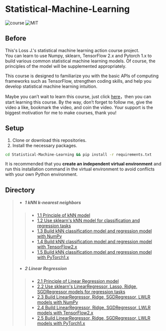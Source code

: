 # Statistical-Machine-Learning

![course](https://img.shields.io/badge/course-LossJ-orange)
![MIT](https://img.shields.io/badge/License-MIT-blue)

## Before

This's Loss J.'s statistical machine learning action course project.   
You can learn to use Numpy, sklearn, TensorFlow 2.x and Pytorch 1.x 
to build various common statistical machine learning models.
Of course, the principles of the model will be supplemented appropriately.

This course is designed to familiarize you with the basic APIs 
of computing frameworks such as TensorFlow, strengthen coding skills, 
and help you develop statistical machine learning intuition.

Maybe you can’t wait to learn this course, just click 
[here](https://space.bilibili.com/161784330)，then you can start 
learning this course. 
By the way, don’t forget to follow me, give the video a like, 
bookmark the video, and coin the video. Your support is the biggest 
motivation for me to make courses, thank you!

## Setup

1. Clone or download this repositories.  
2. Install the necessary packages.  
```bash
cd Statistical-Machine-Learning && pip install -r requirements.txt
```
It is recommended that you **create an independent virtual environment**
and run this installation command in the virtual environment to avoid 
conflicts with your own Python environment.


## Directory

> - ##### 1 kNN k-nearest neighbors
>> - [1.1 Principle of kNN model](01.1.kNN.ipynb)
>> - [1.2 Use sklearn's kNN model for classification and regression tasks](01.2.kNN-sklearn.ipynb)
>> - [1.3 Build kNN classification model and regression model with NumPy](01.3.kNN-numpy.ipynb)
>> - [1.4 Build kNN classification model and regression model with TensorFlow2.x](01.4.kNN-tf2.ipynb)
>> - [1.5 Build kNN classification model and regression model with PyTorch1.x](01.5.kNN-torch1.ipynb)
> - ##### 2 Linear Regression
>> - [2.1 Principle of Linear Regression model](02.1.LinearRegression.ipynb)
>> - [2.2 Use sklearn's LinearRegressor, Lasso, Ridge, SGDRegressor models for regression tasks](02.2.LinearRegression-sklearn.ipynb)
>> - [2.3 Build LinearRegressor, Ridge, SGDRegressor, LWLR models with NumPy](02.3.LinearRegression-numpy.ipynb)
>> - [2.4 Build LinearRegressor, Ridge, SGDRegressor, LWLR models with TensorFlow2.x](02.4.LinearRegression-tf2.ipynb)
>> - [2.5 Build LinearRegressor, Ridge, SGDRegressor, LWLR models with PyTorch1.x](02.5.LinearRegression-torch1.ipynb)
